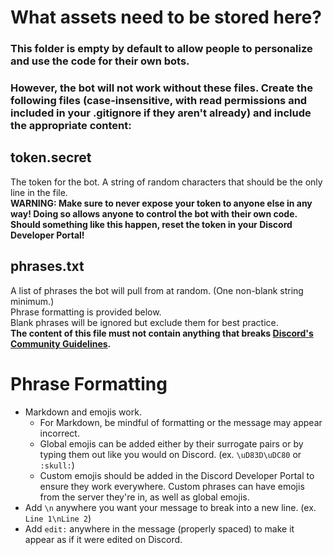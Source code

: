 # What assets need to be stored here?
### This folder is empty by default to allow people to personalize and use the code for their own bots.
### However, the bot will not work without these files. Create the following files (case-insensitive, with read permissions and included in your .gitignore if they aren't already) and include the appropriate content:

## token.secret
The token for the bot. A string of random characters that should be the only line in the file. \
**WARNING: Make sure to never expose your token to anyone else in any way!
Doing so allows anyone to control the bot with their own code. 
Should something like this happen, reset the token in your Discord Developer Portal!**

## phrases.txt
A list of phrases the bot will pull from at random. (One non-blank string minimum.) \
Phrase formatting is provided below. \
Blank phrases will be ignored but exclude them for best practice. \
**The content of this file must not contain anything that breaks [Discord's Community Guidelines](https://discord.com/guidelines).**

# Phrase Formatting

- Markdown and emojis work.
    - For Markdown, be mindful of formatting or the message may appear incorrect.
    - Global emojis can be added either by their surrogate pairs or by typing them out like you would on Discord. (ex. `\uD83D\uDC80` or `:skull:`)
    - Custom emojis should be added in the Discord Developer Portal to ensure they work everywhere. Custom phrases can have emojis from the server they're in, as well as global emojis.
- Add `\n` anywhere you want your message to break into a new line. (ex. `Line 1\nLine 2`)
- Add `edit:` anywhere in the message (properly spaced) to make it appear as if it were edited on Discord.